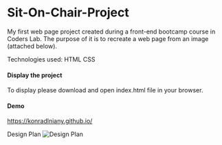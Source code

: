 # Sit-On-Chair-Project

My first web page project created during a front-end bootcamp course in Coders Lab.
The purpose of it is to recreate a web page from an image (attached below).

Technologies used:
HTML
CSS


#### Display the project
To display please download and open index.html file in your browser. 


#### Demo
https://konradlniany.github.io/


Design Plan
![Design Plan](https://github.com/konradlniany/Sit-On-Chair/blob/master/Sit-On-Chair.jpg)
